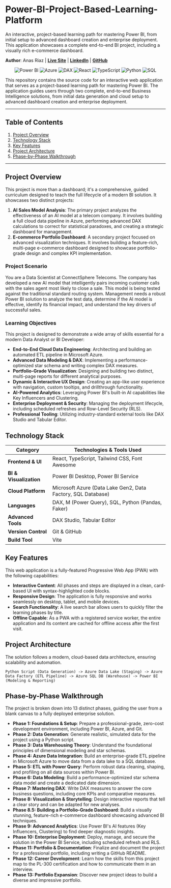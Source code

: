 # Power-BI-Project-Based-Learning-Platform
An interactive, project-based learning path for mastering Power BI, from initial setup to advanced dashboard creation and enterprise deployment. This application showcases a complete end-to-end BI project, including a visually rich e-commerce dashboard.


**Author**: Anas Riaz | [**Live Site**](https://raoanasriaz-powerbi-project.vercel.app/) | [**LinkedIn**](https://www.linkedin.com/in/raoanasriaz/) | [**GitHub**](https://github.com/rao-anas-riaz)

<p align="center">
  <img src="https://img.shields.io/badge/Power_BI-F2C811?style=for-the-badge&logo=powerbi&logoColor=black" alt="Power BI"/>
  <img src="https://img.shields.io/badge/Microsoft_Azure-0078D4?style=for-the-badge&logo=microsoftazure&logoColor=white" alt="Azure"/>
  <img src="https://img.shields.io/badge/DAX-2E8B57?style=for-the-badge" alt="DAX"/>
  <img src="https://img.shields.io/badge/React-61DAFB?style=for-the-badge&logo=react&logoColor=black" alt="React"/>
  <img src="https://img.shields.io/badge/TypeScript-3178C6?style=for-the-badge&logo=typescript&logoColor=white" alt="TypeScript"/>
  <img src="https://img.shields.io/badge/Python-3776AB?style=for-the-badge&logo=python&logoColor=white" alt="Python"/>
  <img src="https://img.shields.io/badge/SQL-4479A1?style=for-the-badge&logo=microsoftsqlserver&logoColor=white" alt="SQL"/>
</p>

This repository contains the source code for an interactive web application that serves as a project-based learning path for mastering Power BI. The application guides users through two complete, end-to-end Business Intelligence solutions, from initial data generation and cloud setup to advanced dashboard creation and enterprise deployment.

---

## Table of Contents
1.  [Project Overview](#project-overview)
2.  [Technology Stack](#technology-stack)
3.  [Key Features](#key-features)
4.  [Project Architecture](#project-architecture)
5.  [Phase-by-Phase Walkthrough](#phase-by-phase-walkthrough)

---

## Project Overview

This project is more than a dashboard; it's a comprehensive, guided curriculum designed to teach the full lifecycle of a modern BI solution. It showcases two distinct projects:

1.  **AI Sales Model Analysis**: The primary project analyzes the effectiveness of an AI model at a telecom company. It involves building a full cloud data pipeline in Azure, performing advanced DAX calculations to correct for statistical paradoxes, and creating a strategic dashboard for management.
2.  **E-commerce Portfolio Dashboard**: A secondary project focused on advanced visualization techniques. It involves building a feature-rich, multi-page e-commerce dashboard designed to showcase portfolio-grade design and complex KPI implementation.

### Project Scenario
You are a Data Scientist at ConnectSphere Telecoms. The company has developed a new AI model that intelligently pairs incoming customer calls with the sales agent most likely to close a sale. This model is being tested against the traditional standard routing system. Management needs a robust Power BI solution to analyze the test data, determine if the AI model is effective, identify its financial impact, and understand the key drivers of successful sales.

### Learning Objectives
This project is designed to demonstrate a wide array of skills essential for a modern Data Analyst or BI Developer:
-   **End-to-End Cloud Data Engineering**: Architecting and building an automated ETL pipeline in Microsoft Azure.
-   **Advanced Data Modeling & DAX**: Implementing a performance-optimized star schema and writing complex DAX measures.
-   **Portfolio-Grade Visualization**: Designing and building two distinct, multi-page reports for different analytical purposes.
-   **Dynamic & Interactive UX Design**: Creating an app-like user experience with navigation, custom tooltips, and drillthrough functionality.
-   **AI-Powered Analytics**: Leveraging Power BI's built-in AI capabilities like Key Influencers and Clustering.
-   **Enterprise Deployment & Security**: Managing the deployment lifecycle, including scheduled refreshes and Row-Level Security (RLS).
-   **Professional Tooling**: Utilizing industry-standard external tools like DAX Studio and Tabular Editor.

## Technology Stack

| Category                  | Technologies & Tools Used                                                      |
| ------------------------- | ------------------------------------------------------------------------------ |
| **Frontend & UI**         | React, TypeScript, Tailwind CSS, Font Awesome                                  |
| **BI & Visualization**    | Power BI Desktop, Power BI Service                                             |
| **Cloud Platform**        | Microsoft Azure (Data Lake Gen2, Data Factory, SQL Database)                   |
| **Languages**             | DAX, M (Power Query), SQL, Python (Pandas, Faker)                              |
| **Advanced Tools**        | DAX Studio, Tabular Editor                                                     |
| **Version Control**       | Git & GitHub                                                                   |
| **Build Tool**            | Vite                                                                           |

## Key Features

This web application is a fully-featured Progressive Web App (PWA) with the following capabilities:
-   **Interactive Content**: All phases and steps are displayed in a clean, card-based UI with syntax-highlighted code blocks.
-   **Responsive Design**: The application is fully responsive and works seamlessly on desktop, tablet, and mobile devices.
-   **Search Functionality**: A live search bar allows users to quickly filter the learning phases by title.
-   **Offline Capable**: As a PWA with a registered service worker, the entire application and its content are cached for offline access after the first visit.

## Project Architecture

The solution follows a modern, cloud-based data architecture, ensuring scalability and automation.

`Python Script (Data Generation) -> Azure Data Lake (Staging) -> Azure Data Factory (ETL Pipeline) -> Azure SQL DB (Warehouse) -> Power BI (Modeling & Reporting)`

## Phase-by-Phase Walkthrough

The project is broken down into 13 distinct phases, guiding the user from a blank canvas to a fully deployed enterprise solution.

-   **Phase 1: Foundations & Setup**: Prepare a professional-grade, zero-cost development environment, including Power BI, Azure, and Git.
-   **Phase 2: Data Generation**: Generate realistic, simulated data for the project using a Python script.
-   **Phase 3: Data Warehousing Theory**: Understand the foundational principles of dimensional modeling and star schemas.
-   **Phase 4: Azure Data Integration**: Build an enterprise-grade ETL pipeline in Microsoft Azure to move data from a data lake to a SQL database.
-   **Phase 5: ETL with Power Query**: Perform robust data cleaning, shaping, and profiling on all data sources within Power BI.
-   **Phase 6: Data Modeling**: Build a performance-optimized star schema data model and create a dedicated date dimension.
-   **Phase 7: Mastering DAX**: Write DAX measures to answer the core business questions, including core KPIs and comparative measures.
-   **Phase 8: Visualization & Storytelling**: Design interactive reports that tell a clear story and can be adapted for new analyses.
-   **Phase 8.5: Building a Portfolio-Grade Dashboard**: Build a visually stunning, feature-rich e-commerce dashboard showcasing advanced BI techniques.
-   **Phase 9: Advanced Analytics**: Use Power BI's AI features (Key Influencers, Clustering) to find deeper diagnostic insights.
-   **Phase 10: Enterprise Deployment**: Deploy, manage, and secure the solution in the Power BI Service, including scheduled refresh and RLS.
-   **Phase 11: Portfolio & Documentation**: Finalize and document the project for a professional portfolio, including writing a GitHub README.
-   **Phase 12: Career Development**: Learn how the skills from this project map to the PL-300 certification and how to communicate them in an interview.
-   **Phase 13: Portfolio Expansion**: Discover new project ideas to build a diverse and impressive portfolio.
